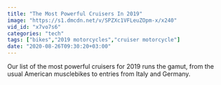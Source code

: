 ```yaml
---
title: "The Most Powerful Cruisers In 2019"
image: "https://s1.dmcdn.net/v/SPZXc1VFLeuZOpm-x/x240"
vid_id: "x7vo7s6"
categories: "tech"
tags: ["bikes","2019 motorcycles","cruiser motorcycle"]
date: "2020-08-26T09:30:20+03:00"
---
```

Our list of the most powerful cruisers for 2019 runs the gamut, from the usual American musclebikes to entries from Italy and Germany.

